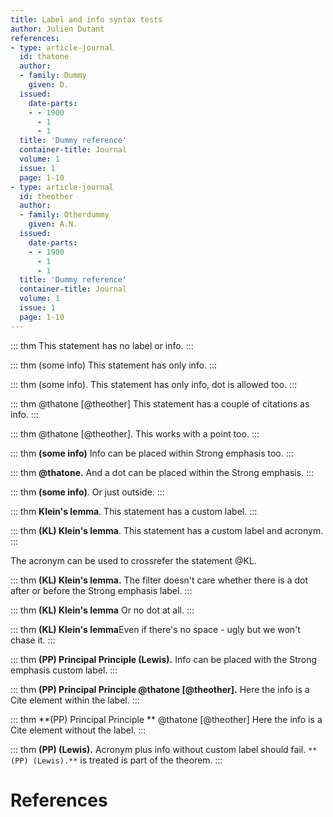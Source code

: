 ```yaml
---
title: Label and info syntax tests
author: Julien Dutant
references:
- type: article-journal
  id: thatone
  author:
  - family: Dummy
    given: D.
  issued:
    date-parts:
    - - 1900
      - 1
      - 1
  title: 'Dummy reference'
  container-title: Journal
  volume: 1
  issue: 1
  page: 1-10
- type: article-journal
  id: theother
  author:
  - family: Otherdummy
    given: A.N.
  issued:
    date-parts:
    - - 1900
      - 1
      - 1
  title: 'Dummy reference'
  container-title: Journal
  volume: 1
  issue: 1
  page: 1-10
---
```


::: thm
This statement has no label or info.
:::

::: thm
(some info) This statement has only info.
:::

::: thm
(some info). This statement has only info, dot is allowed too.
:::

::: thm
@thatone [@theother] This statement has a couple of citations as info.
:::

::: thm
@thatone [@theother]. This works with a point too.
:::

::: thm
**(some info)** Info can be placed within Strong emphasis too.
:::

::: thm
**@thatone.** And a dot can be placed within the Strong emphasis.
:::

::: thm
**(some info)**. Or just outside.
:::

::: thm
**Klein's lemma**. This statement has a custom label.
:::

::: thm
**(KL) Klein's lemma**. This statement has a custom label and acronym.
:::

The acronym can be used to crossrefer the statement @KL.

::: thm
**(KL) Klein's lemma.** The filter doesn't care whether there is a dot
after or before the Strong emphasis label.
:::

::: thm
**(KL) Klein's lemma** Or no dot at all.
:::

::: thm
**(KL) Klein's lemma**Even if there's no space - ugly but we won't chase it.
:::

::: thm
**(PP) Principal Principle (Lewis).** Info can be placed with the Strong 
emphasis custom label.
:::

::: thm
**(PP) Principal Principle @thatone [@theother].** Here the info is
a Cite element within the label.
:::

::: thm
**(PP) Principal Principle ** @thatone [@theother] Here the info is
a Cite element without the label.
:::

::: thm
**(PP) (Lewis).** Acronym plus info without custom label should fail.
`**(PP) (Lewis).**` is treated is part of the theorem.
:::

# References

